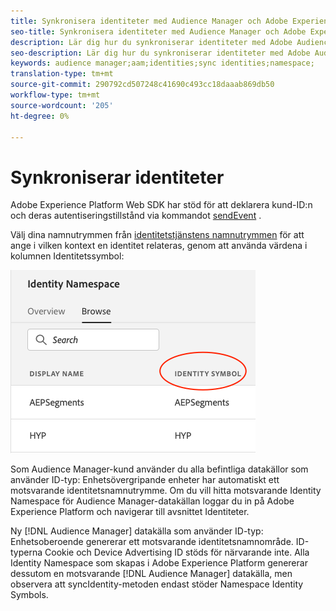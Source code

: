 ```yaml
---
title: Synkronisera identiteter med Audience Manager och Adobe Experience Platform
seo-title: Synkronisera identiteter med Audience Manager och Adobe Experience Platform med Adobe Experience Platform Web SDK
description: Lär dig hur du synkroniserar identiteter med Adobe Audience Manager med Experience Platform Web SDK
seo-description: Lär dig hur du synkroniserar identiteter med Adobe Audience Manager med Experience Platform Web SDK
keywords: audience manager;aam;identities;sync identities;namespace;
translation-type: tm+mt
source-git-commit: 290792cd507248c41690c493cc18daaab869db50
workflow-type: tm+mt
source-wordcount: '205'
ht-degree: 0%

---
```



# Synkroniserar identiteter

Adobe Experience Platform Web SDK har stöd för att deklarera kund-ID:n och deras autentiseringstillstånd via kommandot [sendEvent](./overview.md#syncing-identities) .

Välj dina namnutrymmen från [identitetstjänstens namnutrymmen](../../identity/../identity-service/namespaces.md) för att ange i vilken kontext en identitet relateras, genom att använda värdena i kolumnen Identitetssymbol:

![Vy över namnutrymmesgränssnittet](../../assets/edge_namespaceUI_identity-symbol.png)

Som Audience Manager-kund använder du alla befintliga datakällor som använder ID-typ: Enhetsövergripande enheter har automatiskt ett motsvarande identitetsnamnutrymme. Om du vill hitta motsvarande Identity Namespace för Audience Manager-datakällan loggar du in på Adobe Experience Platform och navigerar till avsnittet Identiteter.

Ny [!DNL Audience Manager] datakälla som använder ID-typ: Enhetsoberoende genererar ett motsvarande identitetsnamnområde. ID-typerna Cookie och Device Advertising ID stöds för närvarande inte. Alla Identity Namespace som skapas i Adobe Experience Platform genererar dessutom en motsvarande [!DNL Audience Manager] datakälla, men observera att syncIdentity-metoden endast stöder Namespace Identity Symbols.
